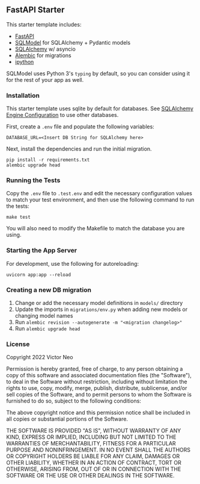 ## FastAPI Starter

This starter template includes:
- [FastAPI](https://fastapi.tiangolo.com/)
- [SQLModel](https://sqlmodel.tiangolo.com/) for SQLAlchemy + Pydantic models
- [SQLAlchemy](https://www.sqlalchemy.org/) w/ asyncio
- [Alembic](https://alembic.sqlalchemy.org/en/latest/) for migrations
- [ipython](https://ipython.org/)

SQLModel uses Python 3's `typing` by default, so you can consider using it for
the rest of your app as well.

### Installation

This starter template uses sqlite by default for databases. See
[SQLAlchemy Engine Configuration](https://docs.sqlalchemy.org/en/14/core/engines.html#database-urls)
to use other databases.

First, create a `.env` file and populate the following variables:

```
DATABASE_URL=<Insert DB String for SQLAlchemy here>
```

Next, install the dependencies and run the initial migration.

```
pip install -r requirements.txt
alembic upgrade head
```

### Running the Tests
Copy the `.env` file to `.test.env` and edit the necessary configuration values
to match your test environment, and then use the following command to run the
tests:

```
make test
```

You will also need to modify the Makefile to match the database you are using.

### Starting the App Server

For development, use the following for autoreloading:

```
uvicorn app:app --reload
```

### Creating a new DB migration

1. Change or add the necessary model definitions in `models/` directory
2. Update the imports in `migrations/env.py` when adding new models or changing model names
3. Run `alembic revision --autogenerate -m "<migration changelog>"`
4. Run `alembic upgrade head`

### License

Copyright 2022 Victor Neo

Permission is hereby granted, free of charge, to any person obtaining a copy of
this software and associated documentation files (the "Software"), to deal in
the Software without restriction, including without limitation the rights to
use, copy, modify, merge, publish, distribute, sublicense, and/or sell copies of
the Software, and to permit persons to whom the Software is furnished to do so,
subject to the following conditions:

The above copyright notice and this permission notice shall be included in all copies or substantial portions of the Software.

THE SOFTWARE IS PROVIDED "AS IS", WITHOUT WARRANTY OF ANY KIND, EXPRESS OR
IMPLIED, INCLUDING BUT NOT LIMITED TO THE WARRANTIES OF MERCHANTABILITY, FITNESS
FOR A PARTICULAR PURPOSE AND NONINFRINGEMENT. IN NO EVENT SHALL THE AUTHORS OR
COPYRIGHT HOLDERS BE LIABLE FOR ANY CLAIM, DAMAGES OR OTHER LIABILITY, WHETHER
IN AN ACTION OF CONTRACT, TORT OR OTHERWISE, ARISING FROM, OUT OF OR IN
CONNECTION WITH THE SOFTWARE OR THE USE OR OTHER DEALINGS IN THE SOFTWARE.